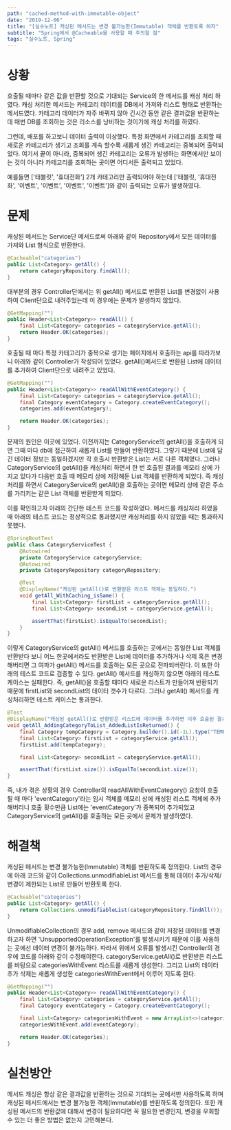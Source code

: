 ```yaml
---
path: "cached-method-with-immutable-object"
date: "2019-12-06"
title: "[실수노트] 캐싱된 메서드는 변경 불가능한(Immutable) 객체를 반환토록 하자"
subtitle: "Spring에서 @Cacheable을 사용할 때 주의할 점"
tags: "실수노트, Spring"
---
```


# 상황

호출될 때마다 같은 값을 반환할 것으로 기대되는 Service의 한 메서드를 캐싱 처리 하였다. 캐싱 처리한 메서드는 카테고리 데이터를 DB에서 가져와 리스트 형태로 반환하는 메서드였다. 카테고리 데이터가 자주 바뀌지 않아 긴시간 동안 같은 결과값을 반환하는데 매번 DB를 조회하는 것은 리소스를 낭비하는 것이기에 캐싱 처리를 하였다.

그런데, 배포를 하고보니 데이터 출력이 이상했다. 특정 화면에서 카테고리를 조회할 때 새로운 카테고리가 생기고 조회를 계속 할수록 새롭게 생긴 카테고리는 중복되어 출력되었다. 여기서 끝이 아니라, 중복되어 생긴 카테고리는 오류가 발생하는 화면에서만 보이는 것이 아니라 카테고리를 조회하는 곳이면 어디서든 출력되고 있었다.

예를들면 \['태블릿', '휴대전화'\] 2개 카테고리만 출력되어야 하는데 \['태블릿, '휴대전화', '이벤트', '이벤트', '이벤트', '이벤트'\]와 같이 출력되는 오류가 발생하였다.

# 문제

캐싱된 메서드는 Service단 메서드로써 아래와 같이 Repository에서 모든 데이터를 가져와 List 형식으로 반환한다.

```java
@Cacheable("categories")
public List<Category> getAll() {
    return categoryRepository.findAll();
}
```

대부분의 경우 Controller단에서는 위 getAll() 메서드로 반환된 List를 변경없이 사용하여 Client단으로 내려주었는데 이 경우에는 문제가 발생하지 않았다.

```java
@GetMapping("")
public Header<List<Category>> readAll() {
    final List<Category> categories = categoryService.getAll();
    return Header.OK(categories);
}
```

호출될 때 마다 특정 카테고리가 중복으로 생기는 페이지에서 호출하는 api를 따라가보니 아래와 같이 Controller가 작성되어 있었다. getAll()메서드로 반환된 List에 데이터를 추가하여 Client단으로 내려주고 있었다.

```java
@GetMapping("")
public Header<List<Category>> readAllWithEventCategory() {
    final List<Category> categories = categoryService.getAll();
    final Category eventCategory = Category.createEventCategory();
    categories.add(eventCategory);

    return Header.OK(categories);
}
```

문제의 원인은 이곳에 있었다. 이전까지는 CategoryService의 getAll()을 호출하게 되면 그때 마다 db에 접근하여 새롭게 List를 만들어 반환하였다. 그렇기 때문에 List에 담긴 데이터 정보는 동일하겠지만 각 호출시 반환받은 List는 서로 다른 객체였다. 그러나 CategoryService의 getAll()을 캐싱처리 하면서 한 번 호출된 결과를 메모리 상에 가지고 있다가 다음번 호출 때 메모리 상에 저장해둔 List 객체를 반환하게 되었다. 즉 캐싱처리를 하면서 CategoryService의 getAll()을 호출하는 곳이면 메모리 상에 같은 주소를 가리키는 같은 List 객체를 반환받게 되었다.

이를 확인하고자 아래의 간단한 테스트 코드를 작성하였다. 메서드를 캐싱처리 하였을 때 아래의 테스트 코드는 정상적으로 통과했지만 캐싱처리를 하지 않았을 때는 통과하지 못했다.

```java
@SpringBootTest
public class CategoryServiceTest {
    @Autowired
    private CategoryService categoryService;
    @Autowired
    private CategoryRepository categoryRepository;

    @Test
    @DisplayName("캐싱된 getAll()로 반환받은 리스트 객체는 동일하다.")
    void getAll_WithCaching_isSame() {
        final List<Category> firstList = categoryService.getAll();
        final List<Category> secondList = categoryService.getAll();

        assertThat(firstList).isEqualTo(secondList);
    }
}
```

이렇게 CategoryService의 getAll() 메서드를 호출하는 곳에서는 동일한 List 객체를 반환받다 보니 어느 한곳에서라도 반환받은 List에 데이터를 추가하거나 삭제 혹은 변경해버리면 그 여파가 getAll() 메서드를 호출하는 모든 곳으로 전파되버린다. 이 또한 아래의 테스트 코드로 검증할 수 있다. getAll() 메서드를 캐싱하지 않으면 아래의 테스트 케이스는 실패한다. 즉, getAll()을 호출할 때마다 새로운 리스트가 만들어져 반환되기 때문에 firstList와 secondList의 데이터 갯수가 다르다. 그러나 getAll() 메서드를 캐싱처리하면 테스트 케이스는 통과한다.

```java
@Test
@DisplayName("캐싱된 getAll()로 반환받은 리스트에 데이터를 추가하면 이후 호출된 결과에도 데이터가 추가된 리스트가 반환된다.")
void getAll_AddingCategoryToList_AddedListIsReturned() {
    final Category tempCategory = Category.builder().id(-1L).type("TEMP").title("임시").build();
    final List<Category> firstList = categoryService.getAll();
    firstList.add(tempCategory);

    final List<Category> secondList = categoryService.getAll();

    assertThat(firstList.size()).isEqualTo(secondList.size());
}
```

즉, 내가 겪은 상황의 경우 Controller의 readAllWithEventCategory() 요청이 호출될 때 마다 'eventCategory'라는 임시 객체를 메모리 상에 캐싱된 리스트 객체에 추가해버리니 호출 횟수만큼 List에는 'eventCategory'가 중복되어 추가되었고 CategoryService의 getAll()를 호출하는 모든 곳에서 문제가 발생하였다.

# 해결책

캐싱된 메서드는 변경 불가능한(Immutable) 객체를 반환하도록 정의한다. List의 경우에 아래 코드와 같이 Collections.unmodifiableList 메서드를 통해 데이터 추가/삭제/변경이 제한되는 List로 만들어 반환토록 한다.

```java
@Cacheable("categories")
public List<Category> getAll() {
    return Collections.unmodifiableList(categoryRepository.findAll());
}
```

UnmodifiableCollection의 경우 add, remove 메서드와 같이 저장된 데이터를 변경하고자 하면 'UnsupportedOperationException'를 발생시키기 때문에 이를 사용하는 곳에선 데이터 변경이 불가능하다. 따라서 위에서 오류를 발생시킨 Controller의 경우에 코드를 아래와 같이 수정해야한다. categoryService.getAll()로 반환받은 리스트를 바탕으로 categoriesWithEvent 리스트를 새롭게 생성한다. 그리고 List의 데이터 추가 삭제는 새롭게 생성한 categoriesWithEvent에서 이루어 지도록 한다.

```java
@GetMapping("")
public Header<List<Category>> readAllWithEventCategory() {
    final List<Category> categories = categoryService.getAll();
    final Category eventCategory = Category.createEventCategory();

    final List<Category> categoriesWithEvent = new ArrayList<>(categories);
    categoriesWithEvent.add(eventCategory);

    return Header.OK(categories);
}
```

# 실천방안

메서드 캐싱은 항상 같은 결과값을 반환하는 것으로 기대되는 곳에서만 사용하도록 하며 캐싱된 메서드에서는 변경 불가능한 객체(Immutable)를 반환하도록 정의한다. 또한 캐싱된 메서드의 반환값에 대해서 변경이 필요하다면 꼭 필요한 변경인지, 변경을 우회할 수 있는 더 좋은 방법은 없는지 고민해본다.
